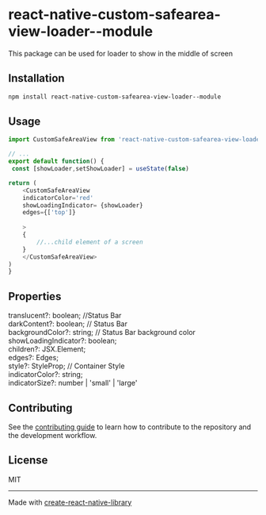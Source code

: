 # react-native-custom-safearea-view-loader--module

This package can be used for loader to show in the middle of screen

## Installation

```sh
npm install react-native-custom-safearea-view-loader--module
```

## Usage

```js
import CustomSafeAreaView from 'react-native-custom-safearea-view-loader--module';;

// ...
export default function() {
 const [showLoader,setShowLoader] = useState(false)

return (
    <CustomSafeAreaView 
    indicatorColor='red' 
    showLoadingIndicator= {showLoader} 
    edges={['top']}
    
    >
    {
        //...child element of a screen
    }
    </CustomSafeAreaView>
)
}

```
## Properties
 translucent?: boolean; //Status Bar      
 darkContent?: boolean; // Status Bar      
 backgroundColor?: string; // Status Bar background color    
 showLoadingIndicator?: boolean;        
 children?: JSX.Element;         
 edges?: Edges;      
 style?: StyleProp<ViewStyle>; // Container Style     
 indicatorColor?: string;           
 indicatorSize?: number | 'small' | 'large'      

## Contributing

See the [contributing guide](CONTRIBUTING.md) to learn how to contribute to the repository and the development workflow.

## License

MIT

---

Made with [create-react-native-library](https://github.com/callstack/react-native-builder-bob)
